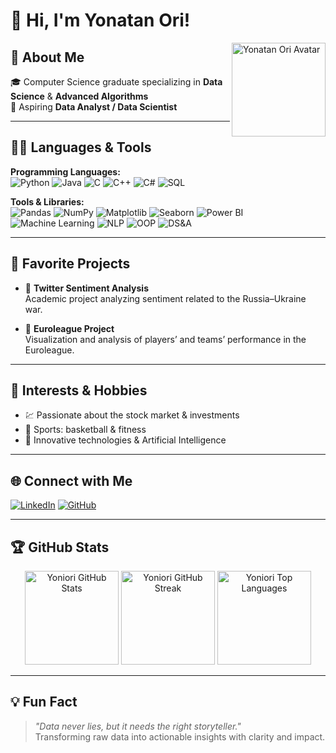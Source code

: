 # 👋 Hi, I'm Yonatan Ori!

<img align="right" src="https://github.com/Yoniori/Yoniori/blob/main/assets/avatar.png" width="150" alt="Yonatan Ori Avatar" />

## 🚀 About Me
🎓 Computer Science graduate specializing in **Data Science** & **Advanced Algorithms**  
💼 Aspiring **Data Analyst / Data Scientist**

---

## 🧑‍💻 Languages & Tools

**Programming Languages:**  
![Python](https://img.shields.io/badge/Python-3776AB?style=flat&logo=python&logoColor=white)
![Java](https://img.shields.io/badge/Java-007396?style=flat&logo=java&logoColor=white)
![C](https://img.shields.io/badge/C-00599C?style=flat&logo=c&logoColor=white)
![C++](https://img.shields.io/badge/C++-00599C?style=flat&logo=c%2B%2B&logoColor=white)
![C#](https://img.shields.io/badge/C%23-239120?style=flat&logo=c-sharp&logoColor=white)
![SQL](https://img.shields.io/badge/SQL-4479A1?style=flat&logo=postgresql&logoColor=white)

**Tools & Libraries:**  
![Pandas](https://img.shields.io/badge/Pandas-150458?style=flat&logo=pandas&logoColor=white)
![NumPy](https://img.shields.io/badge/NumPy-013243?style=flat&logo=numpy&logoColor=white)
![Matplotlib](https://img.shields.io/badge/Matplotlib-11557C?style=flat)
![Seaborn](https://img.shields.io/badge/Seaborn-16A085?style=flat)
![Power BI](https://img.shields.io/badge/Power%20BI-F2C811?style=flat&logo=powerbi&logoColor=black)
![Machine Learning](https://img.shields.io/badge/Machine%20Learning-FFD700?style=flat)
![NLP](https://img.shields.io/badge/NLP-7B1FA2?style=flat)
![OOP](https://img.shields.io/badge/OOP-008080?style=flat)
![DS&A](https://img.shields.io/badge/Data%20Structures%20&%20Algorithms-4682B4?style=flat)

---

## 🌟 Favorite Projects

- 🔹 **Twitter Sentiment Analysis**  
  Academic project analyzing sentiment related to the Russia–Ukraine war.

- 🔹 **Euroleague Project**  
  Visualization and analysis of players’ and teams’ performance in the Euroleague.

---

## 🎯 Interests & Hobbies

- 💹 Passionate about the stock market & investments
- 🏀 Sports: basketball & fitness
- 🤖 Innovative technologies & Artificial Intelligence

---

## 🌐 Connect with Me

[![LinkedIn](https://img.shields.io/badge/LinkedIn-yonatanori-blue?style=flat&logo=linkedin)](https://www.linkedin.com/in/yonatan-ori/)
[![GitHub](https://img.shields.io/badge/GitHub-Yoniori-181717?style=flat&logo=github)](https://github.com/Yoniori)

---

## 🏆 GitHub Stats

<p align="center">
  <img src="https://github-readme-stats.vercel.app/api?username=Yoniori&show_icons=true&theme=github_dark" alt="Yoniori GitHub Stats" height="150"/>
  <img src="https://github-readme-streak-stats.herokuapp.com/?user=Yoniori&theme=github-dark-blue" alt="Yoniori GitHub Streak" height="150"/>
  <img src="https://github-readme-stats.vercel.app/api/top-langs/?username=Yoniori&layout=compact&theme=github_dark" alt="Yoniori Top Languages" height="150"/>
</p>

---

## 💡 Fun Fact

> *"Data never lies, but it needs the right storyteller."*  
> Transforming raw data into actionable insights with clarity and impact.

